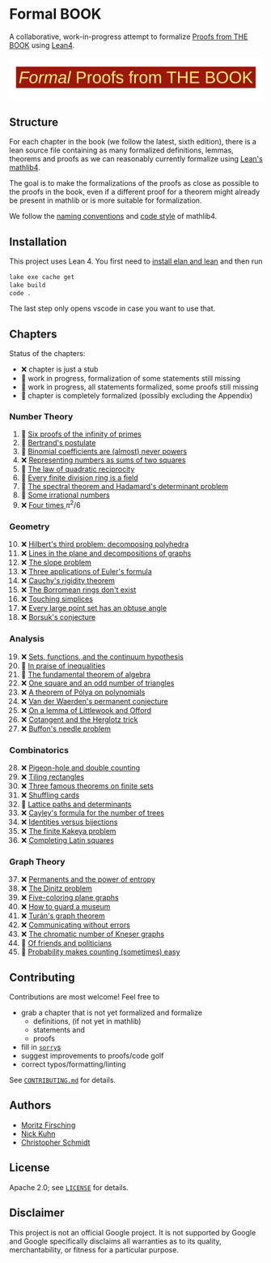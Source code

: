 # Formal BOOK

A collaborative, work-in-progress attempt to formalize [Proofs from THE BOOK](https://link.springer.com/book/10.1007/978-3-662-57265-8) using [Lean4](https://leanprover.github.io/lean4/doc/whatIsLean.html).


![Formal Proofs from THE BOOK](formal_proofs_form_the_book.svg)

## Structure

For each chapter in the book (we follow the latest, sixth edition), there is a lean source file containing as many formalized definitions, lemmas, theorems and proofs as we can reasonably currently formalize using [Lean's mathlib4](https://github.com/leanprover-community/mathlib4).

The goal is to make the formalizations of the proofs as close as possible to the proofs in the book, even if a different proof for a theorem might already be present in mathlib or is more suitable for formalization.

We follow the [naming conventions](https://github.com/leanprover-community/mathlib4/wiki/Porting-wiki#naming-convention) and [code style](https://leanprover-community.github.io/contribute/style.html) of mathlib4.

## Installation

This project uses Lean 4. You first need to [install elan and lean](https://leanprover.github.io/lean4/doc/setup.html) and then run
```shell
lake exe cache get
lake build
code .
```
The last step only opens vscode in case you want to use that.

## Chapters

Status of the chapters:

  - :x: chapter is just a stub
  - :thought_balloon: work in progress, formalization of some statements still missing
  - :speech_balloon: work in progress, all statements formalized, some proofs still missing
  - :tada: chapter is completely formalized (possibly excluding the Appendix)

### Number Theory
  1. :speech_balloon: [Six proofs of the infinity of primes](formal_book/blob/main/FormalBook/Ch01_Six_proofs_of_the_infinity_of_primes.lean)
  2. :speech_balloon: [Bertrand's postulate](formal_book/blob/main/FormalBook/Ch02_Bertrand's_postulate.lean)
  3. :speech_balloon: [Binomial coefficients are (almost) never powers](formal_book/blob/main/FormalBook/Ch03_Binomial_coefficients_are_(almost)_never_powers.lean)
  4. :x: [Representing numbers as sums of two squares](formal_book/blob/main/FormalBook/Ch04_Representing_numbers_as_sums_of_two_squares.lean)
  5. :thought_balloon: [The law of quadratic reciprocity](formal_book/blob/main/FormalBook/Ch05_The_law_of_quadratic_reciprocity.lean)
  6. :thought_balloon: [Every finite division ring is a field](formal_book/blob/main/FormalBook/Ch06_Every_finite_division_ring_is_a_field.lean)
  7. :thought_balloon: [The spectral theorem and Hadamard's determinant problem](formal_book/blob/main/FormalBook/Ch07_The_spectral_theorem_and_Hadamard's_determinant_problem.lean)
  8. :thought_balloon: [Some irrational numbers](formal_book/blob/main/FormalBook/Ch08_Some_irrational_numbers.lean)
  9. :x: [Four times ](formal_book/blob/main/FormalBook/Ch09_Four_times_pi²_over_6.lean)$\pi^2/6$

### Geometry
  10. :x: [Hilbert's third problem: decomposing polyhedra](formal_book/blob/main/FormalBook/Ch10_Hilbert's_third_problem_decomposing_polyhedra.lean)
  11. :x: [Lines in the plane and decompositions of graphs](formal_book/blob/main/FormalBook/Ch11_Lines_in_the_plane_and_decompositions_of_graphs.lean)
  12. :x: [The slope problem](formal_book/blob/main/FormalBook/Ch12_The_slope_problem.lean)
  13. :x: [Three applications of Euler's formula](formal_book/blob/main/FormalBook/Ch13_Three_applications_of_Euler's_formula.lean)
  14. :x: [Cauchy's rigidity theorem](formal_book/blob/main/FormalBook/Ch14_Cauchy's_rigidity_theorem.lean)
  15. :x: [The Borromean rings don't exist](formal_book/blob/main/FormalBook/Ch15_The_Borromean_rings_don't_exist.lean)
  16. :x: [Touching simplices](formal_book/blob/main/FormalBook/Ch16_Touching_simplices.lean)
  17. :x: [Every large point set has an obtuse angle](formal_book/blob/main/FormalBook/Ch17_Every_large_point_set_has_an_obtuse_angle.lean)
  18. :x: [Borsuk's conjecture](formal_book/blob/main/FormalBook/Ch18_Borsuk's_conjecture.lean)
### Analysis
  19. :x: [Sets, functions, and the continuum hypothesis](formal_book/blob/main/FormalBook/Ch19_Sets,_functions,_and_the_continuum_hypothesis.lean)
  20. :thought_balloon: [In praise of inequalities](formal_book/blob/main/FormalBook/Ch20_In_praise_of_inequalities.lean)
  21. :thought_balloon: [The fundamental theorem of algebra](formal_book/blob/main/FormalBook/Ch21_The_fundamental_theorem_of_algebra.lean)
  22. :x: [One square and an odd number of triangles](formal_book/blob/main/FormalBook/Ch22_One_square_and_an_odd_number_of_triangles.lean)
  23. :x: [A theorem of Pólya on polynomials](formal_book/blob/main/FormalBook/Ch23_A_theorem_of_Pólya_on_polynomials.lean)
  24. :x: [Van der Waerden's permanent conjecture](formal_book/blob/main/FormalBook/Ch24_Van_der_Waerden's_permanent_conjecture.lean)
  25. :x: [On a lemma of Littlewook and Offord](formal_book/blob/main/FormalBook/Ch25_On_a_lemma_of_Littlewook_and_Offord.lean)
  26. :x: [Cotangent and the Herglotz trick](formal_book/blob/main/FormalBook/Ch26_Cotangent_and_the_Herglotz_trick.lean)
  27. :x: [Buffon's needle problem](formal_book/blob/main/FormalBook/Ch27_Buffon's_needle_problem.lean)
### Combinatorics
  28. :x: [Pigeon-hole and double counting](formal_book/blob/main/FormalBook/Ch28_Pigeon-hole_and_double_counting.lean)
  29. :x: [Tiling rectangles](formal_book/blob/main/FormalBook/Ch29_Tiling_rectangles.lean)
  30. :x: [Three famous theorems on finite sets](formal_book/blob/main/FormalBook/Ch30_Three_famous_theorems_on_finite_sets.lean)
  31. :x: [Shuffling cards](formal_book/blob/main/FormalBook/Ch31_Shuffling_cards.lean)
  32. :thought_balloon: [Lattice paths and determinants](formal_book/blob/main/FormalBook/Ch32_Lattice_paths_and_determinants.lean)
  33. :x: [Cayley's formula for the number of trees](formal_book/blob/main/FormalBook/Ch33_Cayley's_formula_for_the_number_of_trees.lean)
  34. :x: [Identities versus bijections](formal_book/blob/main/FormalBook/Ch34_Identities_versus_bijections.lean)
  35. :x: [The finite Kakeya problem](formal_book/blob/main/FormalBook/Ch35_The_finite_Kakeya_problem.lean)
  36. :x: [Completing Latin squares](formal_book/blob/main/FormalBook/Ch36_Completing_Latin_squares.lean)
### Graph Theory
  37. :x: [Permanents and the power of entropy](formal_book/blob/main/FormalBook/Ch37_Permanents_and_the_power_of_entropy.lean)
  38. :x: [The Dinitz problem](formal_book/blob/main/FormalBook/Ch38_The_Dinitz_problem.lean)
  39. :x: [Five-coloring plane graphs](formal_book/blob/main/FormalBook/Ch39_Five-coloring_plane_graphs.lean)
  40. :x: [How to guard a museum](formal_book/blob/main/FormalBook/Ch40_How_to_guard_a_museum.lean)
  41. :x: [Turán's graph theorem](formal_book/blob/main/FormalBook/Ch41_Turán's_graph_theorem.lean)
  42. :x: [Communicating without errors](formal_book/blob/main/FormalBook/Ch42_Communicating_without_errors.lean)
  43. :x: [The chromatic number of Kneser graphs](formal_book/blob/main/FormalBook/Ch43_The_chromatic_number_of_Kneser_graphs.lean)
  44. :speech_balloon: [Of friends and politicians](formal_book/blob/main/FormalBook/Ch44_Of_friends_and_politicians.lean)
  45. :thought_balloon: [Probability makes counting (sometimes) easy](formal_book/blob/main/FormalBook/Ch45_Probability_makes_counting_(sometimes)_easy.lean)

## Contributing

Contributions are most welcome! Feel free to
  - grab a chapter that is not yet formalized and formalize
    - definitions, (if not yet in mathlib)
    - statements and
    - proofs
  - fill in [`sorry`s](https://github.com/search?q=repo%3Amo271%2Fformal_book+sorry+path%3A*.lean&type=code)
  - suggest improvements to proofs/code golf
  - correct typos/formatting/linting

See [`CONTRIBUTING.md`](CONTRIBUTING.md) for details.

## Authors

  - [Moritz Firsching](https://github.com/mo271)
  - [Nick Kuhn](https://github.com/nick-kuhn)
  - [Christopher Schmidt](https://github.com/C-h-r-i-s-x)

## License

Apache 2.0; see [`LICENSE`](LICENSE) for details.

## Disclaimer

This project is not an official Google project. It is not supported by
Google and Google specifically disclaims all warranties as to its quality,
merchantability, or fitness for a particular purpose.
